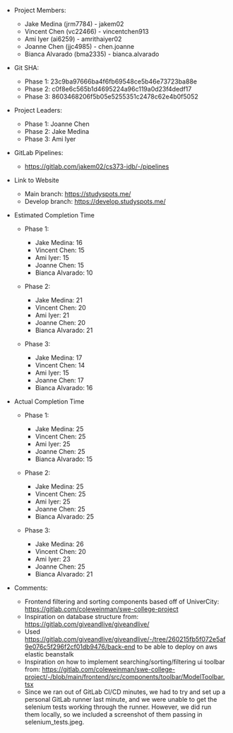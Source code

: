 - Project Members:  
    - Jake Medina (jrm7784) - jakem02  
    - Vincent Chen (vc22466) - vincentchen913
    - Ami Iyer (ai6259) - amrithaiyer02
    - Joanne Chen (jjc4985) - chen.joanne  
    - Bianca Alvarado (bma2335) - bianca.alvarado

- Git SHA:
    - Phase 1: 23c9ba97666ba4f6fb69548ce5b46e73723ba88e
    - Phase 2: c0f8e6c565b1d4695224a96c119a0d23f4dedf17
    - Phase 3: 8603468206f5b05e5255351c2478c62e4b0f5052

- Project Leaders:
    - Phase 1: Joanne Chen
    - Phase 2: Jake Medina
    - Phase 3: Ami Iyer

- GitLab Pipelines:
    - https://gitlab.com/jakem02/cs373-idb/-/pipelines

- Link to Website
    - Main branch: https://studyspots.me/
    - Develop branch: https://develop.studyspots.me/

- Estimated Completion Time
    - Phase 1:
        - Jake Medina: 16
        - Vincent Chen: 15
        - Ami Iyer: 15
        - Joanne Chen: 15
        - Bianca Alvarado: 10

    - Phase 2:
        - Jake Medina: 21
        - Vincent Chen: 20
        - Ami Iyer: 21
        - Joanne Chen: 20
        - Bianca Alvarado: 21
    - Phase 3:
        - Jake Medina: 17
        - Vincent Chen: 14
        - Ami Iyer: 15
        - Joanne Chen: 17
        - Bianca Alvarado: 16

- Actual Completion Time
    - Phase 1:
        - Jake Medina: 25
        - Vincent Chen: 25
        - Ami Iyer: 25
        - Joanne Chen: 25
        - Bianca Alvarado: 15

    - Phase 2:
        - Jake Medina: 25
        - Vincent Chen: 25
        - Ami Iyer: 25
        - Joanne Chen: 25
        - Bianca Alvarado: 25

    - Phase 3:
        - Jake Medina: 26
        - Vincent Chen: 20
        - Ami Iyer: 23
        - Joanne Chen: 25
        - Bianca Alvarado: 21

- Comments:
    - Frontend filtering and sorting components based off of UniverCity: https://gitlab.com/coleweinman/swe-college-project
    - Inspiration on database structure from: https://gitlab.com/giveandlive/giveandlive/
    - Used https://gitlab.com/giveandlive/giveandlive/-/tree/260215fb5f072e5af9e076c5f296f2cf01db9476/back-end to be able to deploy on aws elastic beanstalk
    - Inspiration on how to implement searching/sorting/filtering ui toolbar from: https://gitlab.com/coleweinman/swe-college-project/-/blob/main/frontend/src/components/toolbar/ModelToolbar.tsx
    - Since we ran out of GitLab CI/CD minutes, we had to try and set up a personal GitLab runner last minute, and we were unable to get the selenium tests working through the runner. However, we did run them locally, so we included a screenshot of them passing in selenium_tests.jpeg.
